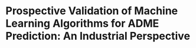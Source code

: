 # Prospective Validation of Machine Learning Algorithms for ADME Prediction: An Industrial Perspective
